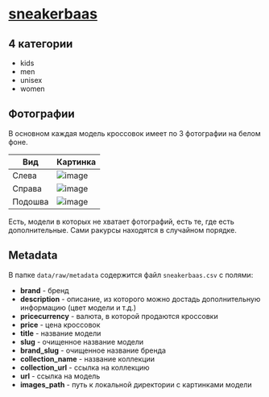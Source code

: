 # [sneakerbaas](https://www.sneakerbaas.com)

## 4 категории

- kids
- men
- unisex
- women

## Фотографии

В основном каждая модель кроссовок имеет по 3 фотографии на белом фоне.

| Вид     | Картинка                                                                                                    |
| ------- | ----------------------------------------------------------------------------------------------------------- |
| Слева   | ![image](https://github.com/miem-refugees/sneakers-ml/assets/57370975/7e728431-1238-4589-9563-9b9dd4d36960) |
| Справа  | ![image](https://github.com/miem-refugees/sneakers-ml/assets/57370975/a590de7f-e0f2-47e0-825c-2b4ff788a2e4) |
| Подошва | ![image](https://github.com/miem-refugees/sneakers-ml/assets/57370975/22d2e9e8-df51-4c3b-89b9-c21b0f15ae2e) |

Есть, модели в которых не хватает фотографий, есть те, где есть дополнительные. Сами ракурсы находятся в случайном порядке.

## Metadata

В папке `data/raw/metadata` содержится файл `sneakerbaas.csv` с полями:

- **brand** - бренд
- **description** - описание, из которого можно достадь дополнительную информацию (цвет модели и т.д.)
- **pricecurrency** - валюта, в которой продаются кроссовки
- **price** - цена кроссовок
- **title** - название модели
- **slug** - очищенное название модели
- **brand_slug** - очищенное название бренда
- **collection_name** - название коллекции
- **collection_url** - ссылка на коллекцию
- **url** - ссылка на модель
- **images_path** - путь к локальной директории с картинками модели
